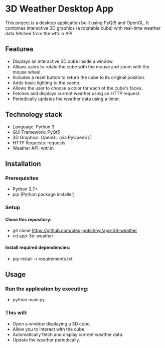 # 3D Weather Desktop App

This project is a desktop application built using PyQt5 and OpenGL. It combines interactive 3D graphics (a rotatable cube) with real-time weather data fetched from the wttr.in API.

## Features

* Displays an interactive 3D cube inside a window.
* Allows users to rotate the cube with the mouse and zoom with the mouse wheel.
* Includes a reset button to return the cube to its original position.
* Adds basic lighting to the scene.
* Allows the user to choose a color for each of the cube's faces.
* Fetches and displays current weather using an HTTP request.
* Periodically updates the weather data using a timer.

## Technology stack

* Language: Python 3
* GUI Framework: PyQt5
* 3D Graphics: OpenGL (via PyOpenGL)
* HTTP Requests: requests
* Weather API: wttr.in

## Installation

### Prerequisites

* Python 3.7+
* pip (Python package installer)

### Setup

#### Clone this repository:
* git clone https://github.com/oleg-potichnyi/app-3d-weather
* cd app-3d-weather

#### Install required dependencies: 
* pip install -r requirements.txt

## Usage

### Run the application by executing:

* python main.py

### This will:

* Open a window displaying a 3D cube.
* Allow you to interact with the cube.
* Automatically fetch and display current weather data.
* Update the weather periodically.
